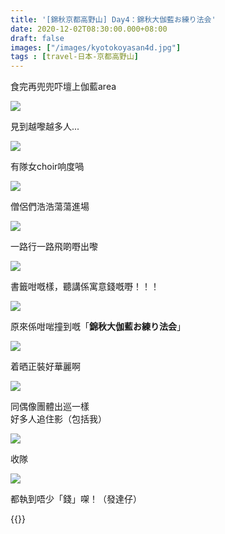 ```yaml
---
title: '[錦秋京都高野山] Day4：錦秋大伽藍お練り法会'
date: 2020-12-02T08:30:00.000+08:00
draft: false
images: ["/images/kyotokoyasan4d.jpg"]
tags : [travel-日本-京都高野山]
---
```


食完再兜兜吓壇上伽藍area

![](/images/kyotokoyasan4d1.jpg)

見到越嚟越多人...  

![](/images/kyotokoyasan4d2.jpg)

有隊女choir响度喎  

![](/images/kyotokoyasan4d3.jpg)

僧侶們浩浩蕩蕩進場  

![](/images/kyotokoyasan4d4.jpg)

一路行一路飛啲嘢出嚟  

![](/images/kyotokoyasan4d5.jpg)

書籤咁嘅樣，聽講係寓意錢嘅嘢！！！  

![](/images/kyotokoyasan4d6.jpg)

原來係咁啱撞到嘅「**錦秋大伽藍お練り法会**」  

![](/images/kyotokoyasan4d7.jpg)

着晒正裝好華麗啊  

![](/images/kyotokoyasan4d.jpg)

同偶像團體出巡一樣  
好多人追住影（包括我）  

![](/images/kyotokoyasan4d8.jpg)

收隊  

![](/images/kyotokoyasan4d9.jpg)

都執到唔少「錢」㗎！（發達仔）  

  
  
{{<kyotokoyasan>}}  

